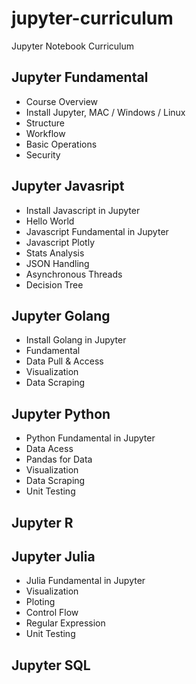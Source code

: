 # jupyter-curriculum
Jupyter Notebook Curriculum

## Jupyter Fundamental

- Course Overview
- Install Jupyter, MAC / Windows / Linux
- Structure
- Workflow
- Basic Operations
- Security

## Jupyter Javasript

- Install Javascript in Jupyter
- Hello World
- Javascript Fundamental in Jupyter
- Javascript Plotly
- Stats Analysis
- JSON Handling
- Asynchronous Threads
- Decision Tree

## Jupyter Golang

- Install Golang in Jupyter
- Fundamental
- Data Pull & Access
- Visualization
- Data Scraping

## Jupyter Python

- Python Fundamental in Jupyter
- Data Acess
- Pandas for Data
- Visualization
- Data Scraping
- Unit Testing

## Jupyter R

## Jupyter Julia

- Julia Fundamental in Jupyter
- Visualization
- Ploting
- Control Flow
- Regular Expression 
- Unit Testing

## Jupyter SQL
